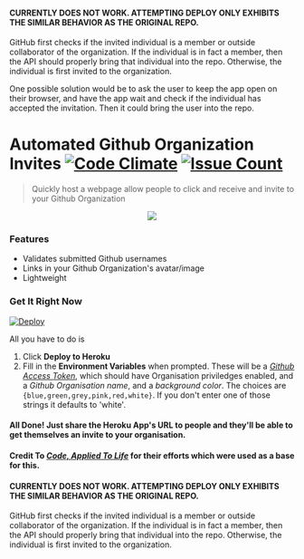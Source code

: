 
#### CURRENTLY DOES NOT WORK. ATTEMPTING DEPLOY ONLY EXHIBITS THE SIMILAR BEHAVIOR AS THE ORIGINAL REPO.
GitHub first checks if the invited individual is a member or outside collaborator of the organization.
If the individual is in fact a member, then the API should properly bring that individual into the repo. Otherwise, the individual is first invited to the organization.

One possible solution would be to ask the user to keep the app open on their browser, and have the app wait and check if the individual has accepted the invitation. Then it could bring the user into the repo.



# Automated Github Organization Invites [![Code Climate](https://codeclimate.com/github/thundergolfer/automated-github-organization-invites/badges/gpa.svg)](https://codeclimate.com/github/thundergolfer/automated-github-organization-invites) [![Issue Count](https://codeclimate.com/github/thundergolfer/automated-github-organization-invites/badges/issue_count.svg)](https://codeclimate.com/github/thundergolfer/automated-github-organization-invites)

> Quickly host a webpage allow people to click and receive and invite to your Github Organization

<p align="center">
  <img src="auto-invites-example.png"/>
</p>

### Features

* Validates submitted Github usernames
* Links in your Github Organization's avatar/image
* Lightweight

### Get It Right Now

[![Deploy](https://www.herokucdn.com/deploy/button.svg)](https://heroku.com/deploy)

All you have to do is

1. Click **Deploy to Heroku**
2. Fill in the **Environment Variables** when prompted. These will be a *[Github Access Token](https://github.com/blog/1509-personal-api-tokens)*, which should have Organisation priviledges enabled, and a *Github Organisation name*, and a *background color*. The choices are `{blue,green,grey,pink,red,white}`. If you don't enter one of those strings it defaults to 'white'.

#### All Done! Just share the Heroku App's URL to people and they'll be able to get themselves an invite to your organisation.


#### Credit To *[Code, Applied To Life](https://medium.com/code-applied-to-life/automated-github-organization-invites-3e940aa27040#.sikfvzyaj)* for their efforts which were used as a base for this.

#### CURRENTLY DOES NOT WORK. ATTEMPTING DEPLOY ONLY EXHIBITS THE SIMILAR BEHAVIOR AS THE ORIGINAL REPO.
GitHub first checks if the invited individual is a member or outside collaborator of the organization.
If the individual is in fact a member, then the API should properly bring that individual into the repo. Otherwise, the individual is first invited to the organization.



